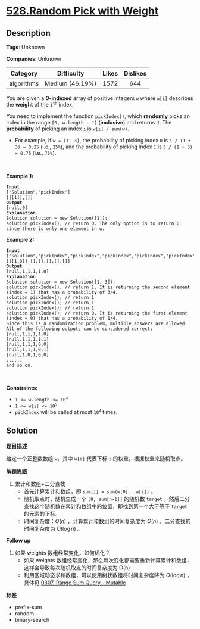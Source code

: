 # [528.Random Pick with Weight](https://leetcode.com/problems/random-pick-with-weight/description/)

## Description

**Tags**: Unknown

**Companies**: Unknown

|  Category  |   Difficulty    | Likes | Dislikes |
| :--------: | :-------------: | :---: | :------: |
| algorithms | Medium (46.19%) | 1572  |   644    |

<p>You are given a <strong>0-indexed</strong> array of positive integers <code>w</code> where <code>w[i]</code> describes the <strong>weight</strong> of the <code>i<sup>th</sup></code> index.</p>
<p>You need to implement the function <code>pickIndex()</code>, which <strong>randomly</strong> picks an index in the range <code>[0, w.length - 1]</code> (<strong>inclusive</strong>) and returns it. The <strong>probability</strong> of picking an index <code>i</code> is <code>w[i] / sum(w)</code>.</p>
<ul>
  <li>For example, if <code>w = [1, 3]</code>, the probability of picking index <code>0</code> is <code>1 / (1 + 3) = 0.25</code> (i.e., <code>25%</code>), and the probability of picking index <code>1</code> is <code>3 / (1 + 3) = 0.75</code> (i.e., <code>75%</code>).</li>
</ul>
<p>&nbsp;</p>
<p><strong class="example">Example 1:</strong></p>
<pre><code><strong>Input</strong>
[&quot;Solution&quot;,&quot;pickIndex&quot;]
[[[1]],[]]
<strong>Output</strong>
[null,0]
<strong>Explanation</strong>
Solution solution = new Solution([1]);
solution.pickIndex(); // return 0. The only option is to return 0 since there is only one element in w.</code></pre>
<p><strong class="example">Example 2:</strong></p>
<pre><code><strong>Input</strong>
[&quot;Solution&quot;,&quot;pickIndex&quot;,&quot;pickIndex&quot;,&quot;pickIndex&quot;,&quot;pickIndex&quot;,&quot;pickIndex&quot;]
[[[1,3]],[],[],[],[],[]]
<strong>Output</strong>
[null,1,1,1,1,0]
<strong>Explanation</strong>
Solution solution = new Solution([1, 3]);
solution.pickIndex(); // return 1. It is returning the second element (index = 1) that has a probability of 3/4.
solution.pickIndex(); // return 1
solution.pickIndex(); // return 1
solution.pickIndex(); // return 1
solution.pickIndex(); // return 0. It is returning the first element (index = 0) that has a probability of 1/4.
Since this is a randomization problem, multiple answers are allowed.
All of the following outputs can be considered correct:
[null,1,1,1,1,0]
[null,1,1,1,1,1]
[null,1,1,1,0,0]
[null,1,1,1,0,1]
[null,1,0,1,0,0]
......
and so on.</code></pre>
<p>&nbsp;</p>
<p><strong>Constraints:</strong></p>
<ul>
  <li><code>1 &lt;= w.length &lt;= 10<sup>4</sup></code></li>
  <li><code>1 &lt;= w[i] &lt;= 10<sup>5</sup></code></li>
  <li><code>pickIndex</code> will be called at most <code>10<sup>4</sup></code> times.</li>
</ul>

## Solution

**题目描述**

给定一个正整数数组 `w`，其中 `w[i]` 代表下标 `i` 的权重。根据权重来随机取点。

**解题思路**

1. 累计和数组+二分查找
   - 首先计算累计和数组，即 `sum[i] = sum(w[0]...w[i])` 。
   - 随机取点时，随机生成一个 `[0, sum[n-1]]` 的随机数 `target` ，然后二分查找这个随机数在累计和数组中的位置，即找到第一个大于等于 `target` 的元素的下标。
   - 时间复杂度：$O(n)$ ，计算累计和数组的时间复杂度为 $O(n)$ ，二分查找的时间复杂度为 $O(\log n)$ 。

**Follow up**

1. 如果 weights 数组经常变化，如何优化？
   - 如果 weights 数组经常变化，那么每次变化都需要重新计算累计和数组，这样会导致每次随机取点的时间复杂度为 O(n)
   - 利用区域动态求和数组，可以使用树状数组将时间复杂度降为 $O(\log n)$ ，具体见 [0307. Range Sum Query - Mutable](0307.range-sum-query-mutable.md)

**标签**

- prefix-sum
- random
- binary-search
